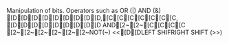 Manipulation of bits. Operators such as OR (|) AND (&) [D[D[D[D[D[D[D[D[D,[C[C[C[C[C[C[C, [D[D[D[D[D[D[D[D[D AND[2~[2~[C[C[C[C [2~[2~[2~[2~[2~[2~NOT(~) <<[D[DLEFT SHIFRIGHT SHIFT (>>)